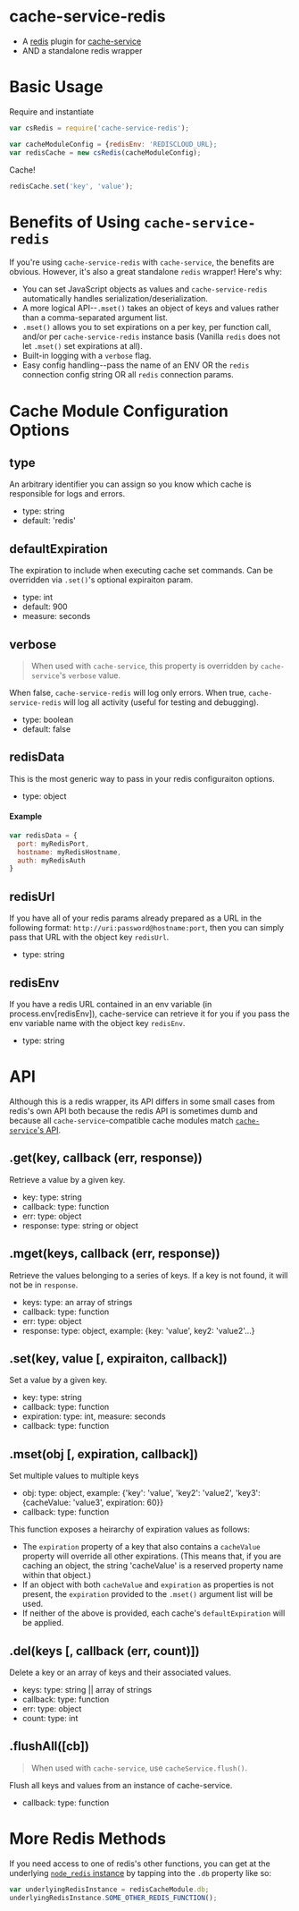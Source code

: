 # cache-service-redis

* A [redis](https://github.com/mranney/node_redis) plugin for [cache-service](https://github.com/jpodwys/cache-service)
* AND a standalone redis wrapper

# Basic Usage

Require and instantiate
```javascript
var csRedis = require('cache-service-redis');

var cacheModuleConfig = {redisEnv: 'REDISCLOUD_URL};
var redisCache = new csRedis(cacheModuleConfig);
```

Cache!
```javascript
redisCache.set('key', 'value');
```

# Benefits of Using `cache-service-redis`

If you're using `cache-service-redis` with `cache-service`, the benefits are obvious. However, it's also a great standalone `redis` wrapper! Here's why:

* You can set JavaScript objects as values and `cache-service-redis` automatically handles serialization/deserialization.
* A more logical API--`.mset()` takes an object of keys and values rather than a comma-separated argument list.
* `.mset()` allows you to set expirations on a per key, per function call, and/or per `cache-service-redis` instance basis (Vanilla `redis` does not let `.mset()` set expirations at all).
* Built-in logging with a `verbose` flag.
* Easy config handling--pass the name of an ENV OR the `redis` connection config string OR all `redis` connection params.

# Cache Module Configuration Options

## type

An arbitrary identifier you can assign so you know which cache is responsible for logs and errors.

* type: string
* default: 'redis'

## defaultExpiration

The expiration to include when executing cache set commands. Can be overridden via `.set()`'s optional expiraiton param.

* type: int
* default: 900
* measure: seconds

## verbose

> When used with `cache-service`, this property is overridden by `cache-service`'s `verbose` value.

When false, `cache-service-redis` will log only errors. When true, `cache-service-redis` will log all activity (useful for testing and debugging).

* type: boolean
* default: false

## redisData

This is the most generic way to pass in your redis configuraiton options.

* type: object

#### Example

```javascript
var redisData = {
  port: myRedisPort,
  hostname: myRedisHostname,
  auth: myRedisAuth
}
```

## redisUrl

If you have all of your redis params already prepared as a URL in the following format: `http://uri:password@hostname:port`, then you can simply pass that URL with the object key `redisUrl`.

* type: string

## redisEnv

If you have a redis URL contained in an env variable (in process.env[redisEnv]), cache-service can retrieve it for you if you pass the env variable name with the object key `redisEnv`.

* type: string

# API

Although this is a redis wrapper, its API differs in some small cases from redis's own API both because the redis API is sometimes dumb and because all `cache-service`-compatible cache modules match [`cache-service`'s API](https://github.com/jpodwys/cache-service#api).

## .get(key, callback (err, response))

Retrieve a value by a given key.

* key: type: string
* callback: type: function
* err: type: object
* response: type: string or object

## .mget(keys, callback (err, response))

Retrieve the values belonging to a series of keys. If a key is not found, it will not be in `response`.

* keys: type: an array of strings
* callback: type: function
* err: type: object
* response: type: object, example: {key: 'value', key2: 'value2'...}

## .set(key, value [, expiraiton, callback])

Set a value by a given key.

* key: type: string
* callback: type: function
* expiration: type: int, measure: seconds
* callback: type: function

## .mset(obj [, expiration, callback])

Set multiple values to multiple keys

* obj: type: object, example: {'key': 'value', 'key2': 'value2', 'key3': {cacheValue: 'value3', expiration: 60}}
* callback: type: function

This function exposes a heirarchy of expiration values as follows:
* The `expiration` property of a key that also contains a `cacheValue` property will override all other expirations. (This means that, if you are caching an object, the string 'cacheValue' is a reserved property name within that object.)
* If an object with both `cacheValue` and `expiration` as properties is not present, the `expiration` provided to the `.mset()` argument list will be used.
* If neither of the above is provided, each cache's `defaultExpiration` will be applied.

## .del(keys [, callback (err, count)])

Delete a key or an array of keys and their associated values.

* keys: type: string || array of strings
* callback: type: function
* err: type: object
* count: type: int

## .flushAll([cb])

> When used with `cache-service`, use `cacheService.flush()`.

Flush all keys and values from an instance of cache-service.

* callback: type: function

# More Redis Methods

If you need access to one of redis's other functions, you can get at the underlying [`node_redis` instance](https://github.com/mranney/node_redis) by tapping into the `.db` property like so:

```javascript
var underlyingRedisInstance = redisCacheModule.db;
underlyingRedisInstance.SOME_OTHER_REDIS_FUNCTION();
```
